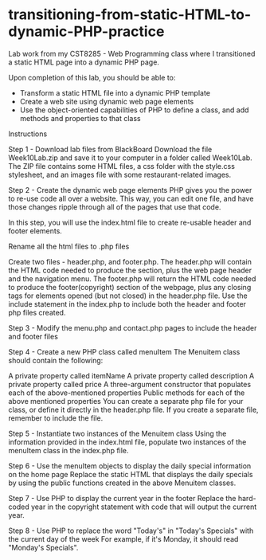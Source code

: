# transitioning-from-static-HTML-to-dynamic-PHP-practice
Lab work from my CST8285 - Web Programming class where I transitioned a static HTML page into a dynamic PHP page.

Upon completion of this lab, you should be able to:

- Transform a static HTML file into a dynamic PHP template
- Create a web site using dynamic web page elements
- Use the object-oriented capabilities of PHP to define a class, and add methods and properties to that class

Instructions

Step 1 - Download lab files from BlackBoard
Download the file Week10Lab.zip and save it to your computer in a folder called Week10Lab. The ZIP file contains some HTML files, a css folder with the style.css stylesheet, and an images file with some restaurant-related images.

Step 2 - Create the dynamic web page elements
PHP gives you the power to re-use code all over a website. This way, you can edit one file, and have those changes ripple through all of the pages that use that code.

In this step, you will use the index.html file to create re-usable header and footer elements.

Rename all the html files to .php files

Create two files - header.php, and footer.php.
The header.php will contain the HTML code needed to produce the <head> section, plus the web page header and the navigation menu.
The footer.php will return the HTML code needed to produce the footer(copyright) section of the webpage, plus any closing tags for elements opened (but not closed) in the header.php file.
Use the include statement in the index.php to include both the header and footer php files created.

Step 3 - Modify the menu.php and contact.php pages to include the header and footer files

Step 4 - Create a new PHP class called menuItem
The Menuitem class should contain the following:

A private property called itemName
A private property called description
A private property called price
A three-argument constructor that populates each of the above-mentioned properties
Public methods for each of the above mentioned properties
You can create a separate php file for your class, or define it directly in the header.php file. If you create a separate file, remember to include the file.

Step 5 - Instantiate two instances of the Menuitem class
Using the information provided in the index.html file, populate two instances of the menuItem class in the index.php file.

Step 6 - Use the menuItem objects to display the daily special information on the home page
Replace the static HTML that displays the daily specials by using the public functions created in the above Menuitem classes.

Step 7 - Use PHP to display the current year in the footer
Replace the hard-coded year in the copyright statement with code that will output the current year.

Step 8 - Use PHP to replace the word "Today's" in "Today's Specials" with the current day of the week
For example, if it's Monday, it should read "Monday's Specials".
